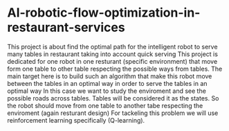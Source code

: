 # AI-robotic-flow-optimization-in-restaurant-services
This project is about find the optimal path for the intelligent robot to serve many tables in restaurant taking into account quick serving 
This project is dedicated for one robot in one resturant (specific environment) that move form one table to other table respecting the possible ways from tables. 
The main target here is to build such an algorithm that make this robot move between the tables in an optimal way in order to serve the tables in an optimal way
In this case we want to study the enviroment and see the possible roads across tables. Tables will be considered it as the states. So the robot should move from one table to another tabe respecting the enviroment (again resturant design)
For tackeling this problem we will use reinforcement learning specifically (Q-learning).

